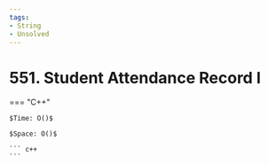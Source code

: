 ```yaml
---
tags:
- String
- Unsolved
---
```



# 551. Student Attendance Record I

=== "C++"

    $Time: O()$

    $Space: O()$

    ``` c++
    ```